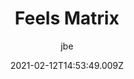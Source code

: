 ---
layout: work
title: Feels Matrix
hero: /assets/images/feelsmatrix/hero.jpg
date: 2021-02-12T14:53:49.009Z
categories: work
author: jbe
year: 2021
description: Image series excerpt
weight: 1
permalink: /feels-matrix/
published: true
project_url: http://www.instagram.com/feelsmatrix
images:
  - path: fm-00016.png
  - path: fm-00017.png
  - path: fm-00018.png
  - path: fm-00022.jpg
  - path: fm-00020.jpg
  - path: fm-00021.jpg
  - path: fm-00027.jpg
  - path: fm-00028.jpg
  - path: fm-00029.jpg
  - path: fm-00030.png
  - path: fm-00031.png
  - path: fm-00032.png
  - path: fm-00036.jpg
  - path: fm-00037.jpg
  - path: fm-00038.jpg
  - path: fm-00041.jpg
  - path: fm-00044.jpg
  - path: fm-00045.jpg
  - path: fm-00047.jpg
  - path: fm-00049.jpg
  - path: fm-00050.jpg
  - path: fm-00056.jpg
  - path: fm-00057.jpg
  - path: fm-00059.jpg
  - path: fm-00061.jpg
  - path: fm-00062.jpg
  - path: fm-00063.jpg
  - path: fm-00066.jpg
  - path: fm-00069.jpg
  - path: fm-00070.jpg
  - path: fm-00071.jpg
  - path: fm-00074.jpg
  - path: fm-00075.jpg
  - path: fm-00076.jpg
  - path: fm-00077.jpg
  - path: fm-00078.jpg
---